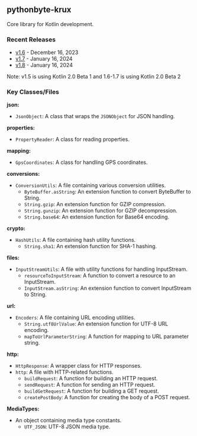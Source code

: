 ## pythonbyte-krux
Core library for Kotlin development.

### Recent Releases ###

* [v1.6](https://github.com/MarkNenadov/pythonbyte-krux/releases/download/v1.6/pythonbyte-krux.jar) - December 16, 2023
* [v1.7](https://github.com/MarkNenadov/pythonbyte-krux/releases/download/v1.7/pythonbyte-krux.jar) - January 16, 2024
* [v1.8](https://github.com/MarkNenadov/pythonbyte-krux/releases/download/v1.8/pythonbyte-krux.jar) - January 16, 2024

Note: v1.5 is using Kotlin 2.0 Beta 1 and 1.6-1.7 is using Kotlin 2.0 Beta 2

### Key Classes/Files

**json:**
- `JsonObject`: A class that wraps the `JSONObject` for JSON handling.

**properties:**
- `PropertyReader`: A class for reading properties.

**mapping:**
- `GpsCoordinates`: A class for handling GPS coordinates.

**conversions:**
- `ConversionUtils`: A file containing various conversion utilities.
  - `ByteBuffer.asString`: An extension function to convert ByteBuffer to String.
  - `String.gzip`: An extension function for GZIP compression.
  - `String.gunzip`: An extension function for GZIP decompression.
  - `String.base64`: An extension function for Base64 encoding.

**crypto:**
- `HashUtils`: A file containing hash utility functions.
  - `String.sha1`: An extension function for SHA-1 hashing.

**files:**
- `InputStreamUtils`: A file with utility functions for handling InputStream.
  - `resourceToInputStream`: A function to convert a resource to an InputStream.
  - `InputStream.asString`: An extension function to convert InputStream to String.

**url:**
- `Encoders`: A file containing URL encoding utilities.
  - `String.utf8UrlValue`: An extension function for UTF-8 URL encoding.
  - `mapToUrlParameterString`: A function for mapping to URL parameter string.

**http:**
- `HttpResponse`: A wrapper class for HTTP responses.
- `http`: A file with HTTP-related functions.
  - `buildRequest`: A function for building an HTTP request.
  - `sendRequest`: A function for sending an HTTP request.
  - `buildGetRequest`: A function for building a GET request.
  - `createPostBody`: A function for creating the body of a POST request.

**MediaTypes:**
- An object containing media type constants.
  - `UTF_JSON`: UTF-8 JSON media type.
